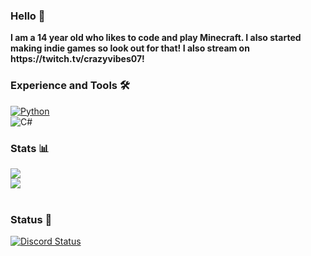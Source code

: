 <div class="center">
<h3 class="center">Hello 👋</h3>
<span class="center"><b>I am a 14 year old who likes to code and play Minecraft. </a>I also started making indie games so look out for that! I also stream on https://twitch.tv/crazyvibes07!</b></span>
<br>
<h3 class="center">Experience and Tools 🛠️</h3>
<a href="https://python.org"><img alt="Python" src="https://img.shields.io/badge/Python-3776ab?style=for-the-badge&logo=python&logoColor=white" class="center"></a>
<br>
<img alt="C#" src="https://img.shields.io/badge/c%23-%23239120.svg?style=for-the-badge&logo=c-sharp&logoColor=white"/>
<br>
<h3 class="center">Stats 📊</h3>
<a href="https://github.com/crazyvibes07?tab=repositories"><img src="https://github-readme-stats.vercel.app/api?username=crazyvibes07&show_icons=true&count_private=false&theme=radical" class="center"></a>
<br>
<a href="https://github.com/crazyvibes07?tab=repositories"><img src="https://github-readme-stats.vercel.app/api/top-langs/?username=crazyvibes07&show_icons=true&count_private=false&theme=radical" class="center"></a>
<br>
<br>
<h3 class="center">Status 📄</h3>
<a href="https://discord.com/users/485255323502772255"><img alt="Discord Status" src="https://discord.c99.nl/widget/theme-1/485255323502772255.png"></a>
<br>
<br>
</div>
